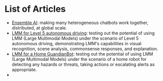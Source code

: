 # List of Articles

- [Ensemble AI](EnsembleAI): making many heterogeneous chatbots work together, distributed, at global scale.
- [LMM for Level 5 autonomous driving](https://github.com/kaihuchen/AutonomousBackseatDriver/blob/main/README.md): testing out the potential of using LMM (Large Multimodal Models) under the scenario of Level 5 autonomous driving, demonstrating LMM's capabilities in visual recognition, scene analysis, commonsense responses, and explanation.
- [LMM for a Home GuandianBot](https://github.com/kaihuchen/GuardianBot/blob/main/README.md): testing out the potential of using LMM (Large Multimodal Models) under the scenario of a home robot for detecting any hazards or threats, taking actions or escalating alerts as appropriate.
- 

